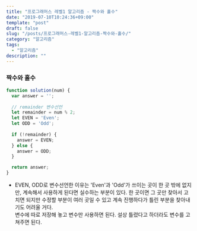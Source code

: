 ```yaml
---
title: "프로그래머스 레벨1 알고리즘 - 짝수와 홀수"
date: "2019-07-10T10:24:36+09:00"
template: "post"
draft: false
slug: "/posts/프로그래머스-레벨1-알고리즘-짝수와-홀수/"
category: "알고리즘"
tags:
  - "알고리즘"
description: ""
---
```


### 짝수와 홀수

```javascript
function solution(num) {
  var answer = '';
  
  // remainder 변수선언
  let remainder = num % 2;
  let EVEN = 'Even';
  let ODD = 'Odd';
  
  if (!remainder) {
    answer = EVEN;
  } else {
    answer = ODD;
  }

  return answer;
}
```
- EVEN, ODD로 변수선언한 이유는 'Even'과 'Odd'가 쓰이는 곳이 한 곳 밖에 없지만,
  계속해서 사용하게 된다면 실수하는 부분이 있다. 한 곳이면 그 곳만 찾아서 고치면 되지만 수정할 부분이 여러 곳일 수 있고 계속 진행하다가 틀린 부분을 찾아내기도 어려울 거다. <br> 변수에 따로 저장해 놓고 변수만 사용하면 된다. 설상 틀렸다고 하더라도 변수를 고쳐주면 된다.
